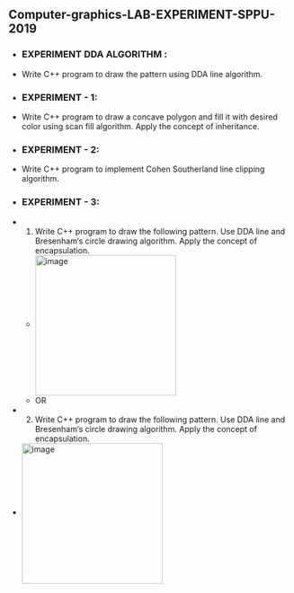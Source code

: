 ## Computer-graphics-LAB-EXPERIMENT-SPPU-2019
- ### EXPERIMENT DDA ALGORITHM :
- Write C++ program to draw the pattern using DDA line algorithm.
- ### EXPERIMENT - 1:
- Write C++ program to draw a concave polygon and fill it with desired color using scan fill
algorithm. Apply the concept of inheritance.
- ### EXPERIMENT - 2:
- Write C++ program to implement Cohen Southerland line clipping algorithm.
- ### EXPERIMENT - 3:
- 1) Write C++ program to draw the following pattern. Use DDA line
and Bresenham‘s circle drawing algorithm. Apply the concept of
encapsulation.
  - <img align="center" width="250" alt="image" src="https://blogger.googleusercontent.com/img/b/R29vZ2xl/AVvXsEhdKu2tBDH9W0kbxbKkRorYMKX-7Fyu9dCZtUHrAoiNkWuMMOGhBqpHI799gg6kNFK0M1lFbSwE0oLu7hRJ0H-oCrdfQ6ucShn5DNt46TQexH6fLOkH7Lrs4aGkAp7aXb71RBStSnIxsSU/s191/img.png">
  - OR
- 2) Write C++ program to draw the following pattern. Use DDA line and
Bresenham‘s circle drawing algorithm. Apply the concept of
encapsulation.
 - <img align="center" width="250" alt="image" src="https://blogger.googleusercontent.com/img/a/AVvXsEh4XEUF2LBYfx2ZigWOYlkSz70V_URjXhZ7SSnoKiM8wDzROuL_CVI2qW0tuZINDb5TI8_NlTb50HAmdC3JVoOXxfIiDLl1icHwRwzVliUT4W1ZmhZLNW3xXYzMiUUJ2ZKdz3K9oGl0HHlvNspXK3rDwOJwKyUedi-RovZE2uylR6mCS_tZHlKj6B8poQ=s338">

